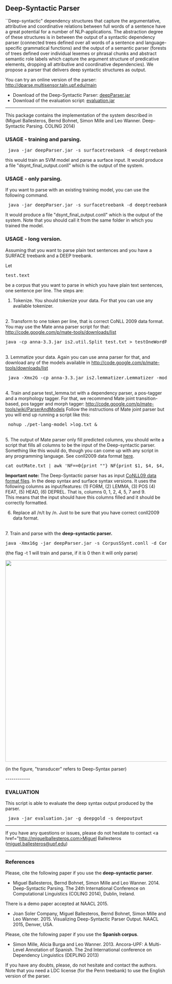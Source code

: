 <h2>Deep-Syntactic Parser</h2>

``Deep-syntactic" dependency structures that capture the argumentative, attributive and coordinative relations between full words of a sentence have a great potential for a number of NLP-applications. The abstraction degree of these structures is in between the output of a syntactic dependency parser (connected trees defined over all words of a sentence and language-specific grammatical functions) and the output of a semantic parser (forests of trees defined over individual lexemes or phrasal chunks and abstract semantic role labels which capture the argument structure of predicative elements, dropping all attributive and coordinative dependencies). We propose a parser that delivers deep syntactic structures as output.

You can try an online version of the parser: http://dparse.multisensor.taln.upf.edu/main

<ul>
  <li>Download of the Deep-Syntactic Parser: <a href="https://drive.google.com/file/d/0B8nESzOdPhLsd1RXRTNoeURXek0/view?usp=sharing">deepParser.jar</a>
</li>
  <li>Download of the evaluation script: <a href="https://drive.google.com/file/d/0B8nESzOdPhLsa3NIei1ZX0QwMkE/edit?usp=sharing">evaluation.jar</a>
</li>
</ul>

-------------------------------------------------------------------------------

This package contains the implementation of the system described in (Miguel Ballesteros, Bernd Bohnet, Simon Mille and Leo Wanner. Deep-Syntactic Parsing. COLING 2014)

<h3>USAGE - training and parsing.</h3>

<pre> java -jar deepParser.jar -s surfacetreebank -d deeptreebank -st surfaceinput -t 1 </pre>

this would train an SVM model and parse a surface input. It would produce a file "dsynt_final_output.conll" which is the output of the system.

<h3> USAGE - only parsing. </h3>

If you want to parse with an existing training model, you can use the following command.

<pre> java -jar deepParser.jar -s surfacetreebank -d deeptreebank -st surfaceinput -t 0 </pre>

It would produce a file "dsynt_final_output.conll" which is the output of the system.
Note that you should call it from the same folder in which you trained the model.

<h3> USAGE - long version. </h3>

Assuming that you want to parse plain text sentences and you have a SURFACE treebank and a DEEP treebank. 

Let <pre>test.text</pre> be a corpus that you want to parse in which you have plain text sentences, one sentence per line.
The steps are:

1. Tokenize. You should tokenize your data. For that you can use any available tokenizer.
<br>
2. Transform to one token per line, that is correct CoNLL 2009 data format. You may use the Mate anna parser script for that:
<a href="http://code.google.com/p/mate-tools/downloads/list">http://code.google.com/p/mate-tools/downloads/list</a>
<br>

<pre>java -cp anna-3.3.jar is2.util.Split test.txt > testOneWordPerLine.txt</pre>

<br>
3. Lemmatize your data. Again you can use anna parser for that, and download any of the models available in <a href="http://code.google.com/p/mate-tools/downloads/list">http://code.google.com/p/mate-tools/downloads/list</a>
<br>

<pre> java -Xmx2G -cp anna-3.3.jar is2.lemmatizer.Lemmatizer -model model.lemmatizer.model -test testOneWordPerLine.txt -out test_lemma.txt</pre>

<br>
4. Train and parse test_lemma.txt with a dependency parser, a pos-tagger and a morphology tagger. For that, we recommend Mate joint transition-based, pos tagger and morph tagger: <a href="http://code.google.com/p/mate-tools/wiki/ParserAndModels">http://code.google.com/p/mate-tools/wiki/ParserAndModels</a>
Follow the instructions of Mate joint parser but you will end up running a script like this:
<br>

<pre> nohup ./pet-lang-model >log.txt & </pre>

<br>
5. The output of Mate parser only fill predicted columns, you should write a script that fills all columns to be the input of the Deep-syntactic parser.
Something like this would do, though you can come up with any script in any programming language. See conll2009 data format <a href="https://ufal.mff.cuni.cz/conll2009-st/task-description.html"> here</a>.
<br>

<pre>cat outMate.txt | awk 'NF==0{print ""} NF{print $1, $4, $4, $4, $6, $6, $8, $8, $10, $10, $12, $12, $13, $14}' OFS="\t" > outputSurfaceParser.txt</pre>

<strong>Important note:</strong>
The Deep-Syntactic parser has as input <a href="https://ufal.mff.cuni.cz/conll2009-st/task-description.html">CoNLL09 data format files</a>. In the deep syntax and surface syntax versions.
It uses the following columns as input/features: (1) FORM, (2) LEMMA, (3) POS (4) FEAT, (5) HEAD, (6) DEPREL. That is, columns 0, 1, 2, 4, 5, 7 and 9. <br>
This means that the input should have this columns filled and it should be correctly formatted.

6. Replace all /n/t by /n. Just to be sure that you have correct conll2009 data format.
<br>
7. Train and parse with the <strong>deep-syntactic parser.</strong>
<br>
<pre>java -Xmx16g -jar deepParser.jar -s CorpusSSynt.conll -d CorpusDSynt.conll -st outputSurfaceParser.txt -t 1</pre>

(the flag -t 1 will train and parse, if it is 0 then it will only parse)

<img src="http://taln.upf.edu/system/files/resources_files/dsynt.jpg" width=630/>
<br><p>(in the figure, "transducer" refers to Deep-Syntax parser)</p>
------------

<h3> EVALUATION </h3>
This script is able to evaluate the deep syntax output produced by the parser.

<pre> java -jar evaluation.jar -g deepgold -s deepoutput </pre>

--------------------------------------------------

If you have any questions or issues, please do not hesitate to contact <a href="http://miguelballesteros.com>Miguel Ballesteros</a> (miguel.ballesteros@upf.edu)

----------------------------------------------------------------------------------------

<h3> References </h3>
Please, cite the following paper if you use the <b>deep-syntactic parser</b>.

<ul>
<li>Miguel Ballesteros, Bernd Bohnet, Simon Mille and Leo Wanner. 2014. Deep-Syntactic Parsing. The 24th International Conference on Computational Linguistics (COLING 2014), Dublin, Ireland. </li>
</ul>

There is a demo paper accepted at NAACL 2015.
<ul>
<li>Joan Soler Company, Miguel Ballesteros, Bernd Bohnet, Simon Mille and Leo Wanner. 2015. Visualizing Deep-Syntactic Parser Output. NAACL 2015, Denver, USA. </li>
</ul>
Please, cite the following paper if you use the <b>Spanish corpus</b>.
<ul>
<li>Simon Mille, Alicia Burga and Leo Wanner. 2013. Ancora-UPF: A Multi-Level Annotation of Spanish. The 2nd International conference on Dependency Linguistics (DEPLING 2013)</li>
</ul>

If you have any doubts, please, do not hesitate and contact the authors.
Note that you need a LDC license (for the Penn treebank) to use the English version of the parser.
